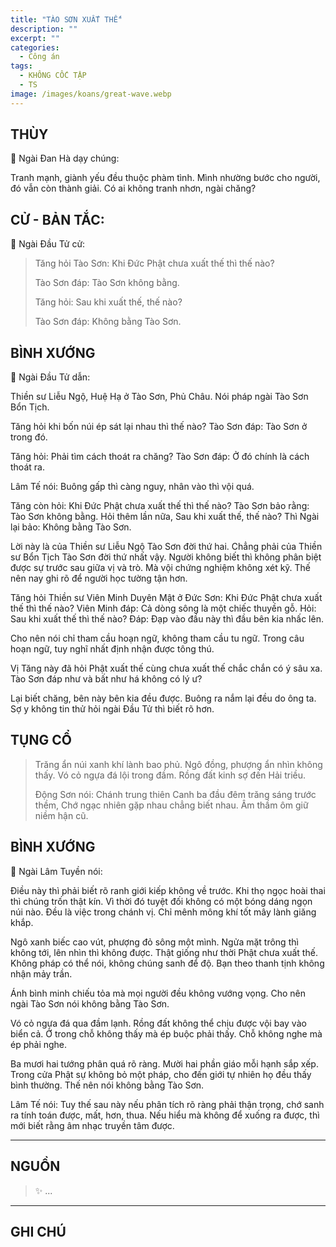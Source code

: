 ```yaml
---
title: "TÀO SƠN XUẤT THẾ"
description: ""
excerpt: ""
categories:
  - Công án
tags:
  - KHÔNG CỐC TẬP
  - TS 
image: /images/koans/great-wave.webp
---
```


## THÙY

📢 Ngài Đan Hà dạy chúng:

Tranh mạnh, giành yếu đều thuộc phàm tình. 
Mình nhường bước cho người, đó vẫn còn thành giải. 
Có ai không tranh nhơn, ngài chăng?

## CỬ - BẢN TẮC:

📢 Ngài Đầu Tử cử:

> Tăng hỏi Tào Sơn: Khi Đức Phật chưa xuất thế thì thế nào?
> 
> Tào Sơn đáp: Tào Sơn không bằng.
>
> Tăng hỏi: Sau khi xuất thế, thế nào?
> 
> Tào Sơn đáp: Không bằng Tào Sơn.

## BÌNH XƯỚNG

📢 Ngài Đầu Tử dẫn:

Thiền sư Liễu Ngộ, Huệ Hạ ở Tào Sơn, Phủ Châu. Nói pháp ngài Tào Sơn Bổn Tịch.

Tăng hỏi khi bốn núi ép sát lại nhau thì thế nào?
Tào Sơn đáp: Tào Sơn ở trong đó.

Tăng hỏi: Phải tìm cách thoát ra chăng?
Tào Sơn đáp: Ở đó chính là cách thoát ra.

Lâm Tế nói: Buông gấp thì càng nguy, nhân vào thì vội quá.

Tăng còn hỏi: Khi Đức Phật chưa xuất thế thì thế nào?
Tào Sơn bảo rằng: Tào Sơn không bằng.
Hỏi thêm lần nữa, Sau khi xuất thế, thế nào?
Thì Ngài lại bảo: Không bằng Tào Sơn.

Lời này là của Thiền sư Liễu Ngộ Tào Sơn đời thứ hai. Chẳng phải của Thiền sư Bổn Tịch Tào Sơn đời thứ nhất vậy. Người không biết thì không phân biệt được sự trước sau giữa vị và trò. Mà vội chứng nghiệm không xét kỹ. Thế nên nay ghi rõ để người học tường tận hơn.

Tăng hỏi Thiền sư Viên Minh Duyên Mật ở Đức Sơn: Khi Đức Phật chưa xuất thế thì thế nào?
Viên Minh đáp: Cả dòng sông là một chiếc thuyền gỗ.
Hỏi: Sau khi xuất thế thì thế nào?
Đáp: Đạp vào đầu này thì đầu bên kia nhấc lên.

Cho nên nói chỉ tham cầu hoạn ngữ, không tham cầu tu ngữ. Trong câu hoạn ngữ, tuy nghĩ nhất định nhận được tông thú.

Vị Tăng này đã hỏi Phật xuất thế cùng chưa xuất thế chắc chắn có ý sâu xa. Tào Sơn đáp như và bất như há không có lý ư?

Lại biết chăng, bên này bên kia đều được. Buông ra nắm lại đều do ông ta. Sợ y không tin thử hỏi ngài Đầu Tử thì biết rõ hơn.

## TỤNG CỔ

> Trăng ẩn núi xanh khí lành bao phủ.
Ngô đồng, phượng ẩn nhìn không thấy.
Vó cỏ ngựa đá lội trong đầm.
Rồng đất kinh sợ đến Hải triều.
>
> Động Sơn nói: Chánh trung thiên
Canh ba đầu đêm trăng sáng trước thềm,
Chớ ngạc nhiên gặp nhau chẳng biết nhau.
Âm thầm ôm giữ niềm hận cũ.

## BÌNH XƯỚNG

📢 Ngài Lâm Tuyền nói:

Điều này thì phải biết rõ ranh giới kiếp không về trước. Khi thọ ngọc hoài thai thì chúng trốn thật kín. Vì thời đó tuyệt đối không có một bóng dáng ngọn núi nào. Đều là việc trong chánh vị. Chỉ mênh mông khí tốt mây lành giăng khắp.

Ngô xanh biếc cao vút, phượng đỏ sông một mình. Ngửa mặt trông thì không tới, lên nhìn thì không được. Thật giống như thời Phật chưa xuất thế. Không pháp có thể nói, không chúng sanh để độ. Bạn theo thanh tịnh không nhận mảy trần.

Ánh bình minh chiếu tỏa mà mọi người đều không vướng vọng. Cho nên ngài Tào Sơn nói không bằng Tào Sơn.

Vó cỏ ngựa đá qua đầm lạnh. Rồng đất không thể chịu được vội bay vào biển cả. Ở trong chỗ không thấy mà ép buộc phải thấy. Chỗ không nghe mà ép phải nghe.

Ba mươi hai tướng phân quá rõ ràng. Mười hai phần giáo mỗi hạnh sắp xếp. Trong cửa Phật sự không bỏ một pháp, cho đến giới tự nhiên họ đều thấy bình thường. Thế nên nói không bằng Tào Sơn.

Lâm Tế nói: Tuy thế sau này nếu phân tích rõ ràng phải thận trọng, chớ sanh ra tính toán được, mất, hơn, thua. Nếu hiểu mà không để xuống ra được, thì mới biết rằng âm nhạc truyền tâm được.


<hr class="blog-rule" />

## NGUỒN

> ✨ ...

<hr class="blog-rule" />

## GHI CHÚ

[^1]: ⭐️ <a href="/masters/Shaoshan-Huanpu" target="_blank">🔗 TS </a>
